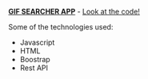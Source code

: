 **[GIF SEARCHER APP](https://wspp2pp.github.io/gif-searcher-app/)** - [Look at the code!](https://github.com/wspp2pp/gif-searcher-app)

Some of the technologies used:

- Javascript
- HTML
- Boostrap
- Rest API
